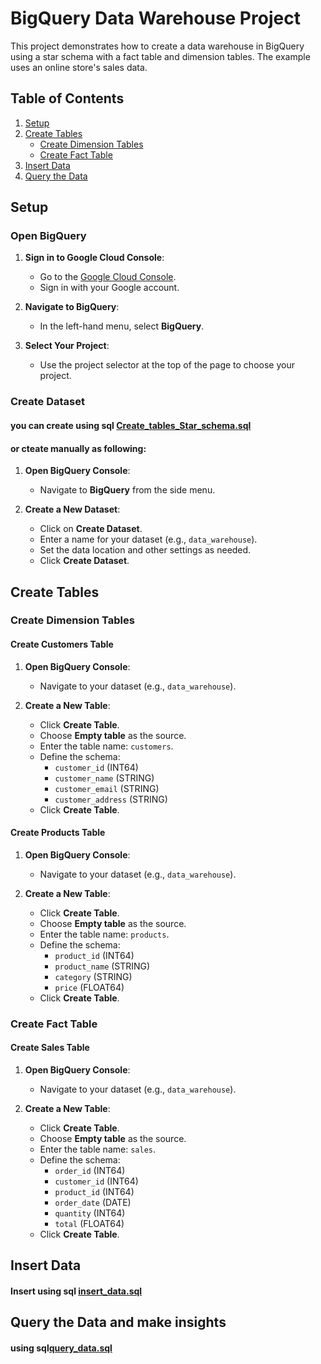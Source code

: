 # BigQuery Data Warehouse Project

This project demonstrates how to create a data warehouse in BigQuery using a star schema with a fact table and dimension tables. The example uses an online store's sales data.

## Table of Contents
1. [Setup](#setup)
2. [Create Tables](#create-tables)
   - [Create Dimension Tables](#create-dimension-tables)
   - [Create Fact Table](#create-fact-table)
3. [Insert Data](#insert-data)
4. [Query the Data](#Query-the_Data_and_make_insights)


## Setup

### Open BigQuery
1. **Sign in to Google Cloud Console**:
   - Go to the [Google Cloud Console](https://console.cloud.google.com/).
   - Sign in with your Google account.

2. **Navigate to BigQuery**:
   - In the left-hand menu, select **BigQuery**.

3. **Select Your Project**:
   - Use the project selector at the top of the page to choose your project.

### Create Dataset
#### you can create using sql [Create_tables_Star_schema.sql](https://github.com/amgad-div/BigQuary_Data-Warehouse_ex/blob/main/Create_tables_Star_schema.sql)
#### or cteate manually as following: 
1. **Open BigQuery Console**:
   - Navigate to **BigQuery** from the side menu.

2. **Create a New Dataset**:
   - Click on **Create Dataset**.
   - Enter a name for your dataset (e.g., `data_warehouse`).
   - Set the data location and other settings as needed.
   - Click **Create Dataset**.
## Create Tables

### Create Dimension Tables

#### Create Customers Table
1. **Open BigQuery Console**:
   - Navigate to your dataset (e.g., `data_warehouse`).
  

2. **Create a New Table**:
   - Click **Create Table**.
   - Choose **Empty table** as the source.
   - Enter the table name: `customers`.
   - Define the schema:
     - `customer_id` (INT64)
     - `customer_name` (STRING)
     - `customer_email` (STRING)
     - `customer_address` (STRING)
   - Click **Create Table**.

#### Create Products Table
1. **Open BigQuery Console**:
   - Navigate to your dataset (e.g., `data_warehouse`).

2. **Create a New Table**:
   - Click **Create Table**.
   - Choose **Empty table** as the source.
   - Enter the table name: `products`.
   - Define the schema:
     - `product_id` (INT64)
     - `product_name` (STRING)
     - `category` (STRING)
     - `price` (FLOAT64)
   - Click **Create Table**.

### Create Fact Table

#### Create Sales Table
1. **Open BigQuery Console**:
   - Navigate to your dataset (e.g., `data_warehouse`).

2. **Create a New Table**:
   - Click **Create Table**.
   - Choose **Empty table** as the source.
   - Enter the table name: `sales`.
   - Define the schema:
     - `order_id` (INT64)
     - `customer_id` (INT64)
     - `product_id` (INT64)
     - `order_date` (DATE)
     - `quantity` (INT64)
     - `total` (FLOAT64)
   - Click **Create Table**.

## Insert Data
#### Insert using sql [insert_data.sql](https://github.com/amgad-div/BigQuary_Data-Warehouse_ex/blob/main/insert_data.sql)


## Query the Data and make insights
#### using sql[query_data.sql](https://github.com/amgad-div/BigQuary_Data-Warehouse_ex/blob/main/query_data.sql)


